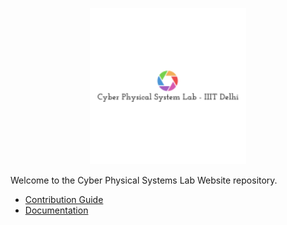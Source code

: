 <p align="center">
    <img src="img/logo/logo.png" width="250" height="250">
</p>


Welcome to the Cyber Physical Systems Lab Website repository.

* [Contribution Guide](ContributionGuide.md)
* [Documentation](Documentation.md)